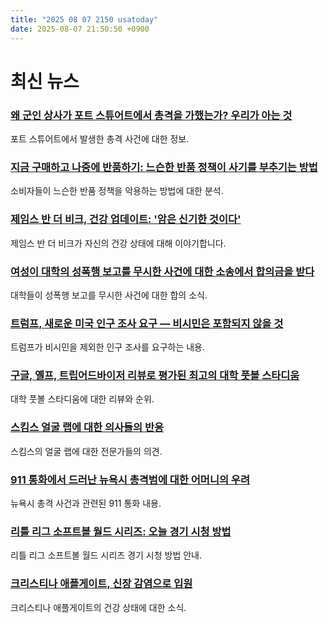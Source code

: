 ```yaml
---
title: "2025 08 07 2150 usatoday"
date: 2025-08-07 21:50:50 +0900
---
```


# 최신 뉴스
### [왜 군인 상사가 포트 스튜어트에서 총격을 가했는가? 우리가 아는 것](https://www.usatoday.com/story/news/nation/2025/08/07/fort-stewart-shooting-soldiers-injured-georgia/85554737007/)
 포트 스튜어트에서 발생한 총격 사건에 대한 정보.
### [지금 구매하고 나중에 반품하기: 느슨한 반품 정책이 사기를 부추기는 방법](https://www.usatoday.com/story/money/2025/08/07/costco-home-depot-amazon-return-policies-abuse/85516484007/)
 소비자들이 느슨한 반품 정책을 악용하는 방법에 대한 분석.
### [제임스 반 더 비크, 건강 업데이트: '암은 신기한 것이다'](https://www.usatoday.com/story/life/health-wellness/2025/08/07/james-van-der-beek-colorectal-cancer/85546100007/)
 제임스 반 더 비크가 자신의 건강 상태에 대해 이야기합니다.
### [여성이 대학의 성폭행 보고를 무시한 사건에 대한 소송에서 합의금을 받다](https://www.usatoday.com/story/news/nation/2025/08/07/woman-settles-title-ix-lawsuit-louisiana-colleges-rape/85545865007/)
 대학들이 성폭행 보고를 무시한 사건에 대한 합의 소식.
### [트럼프, 새로운 미국 인구 조사 요구 — 비시민은 포함되지 않을 것](https://www.usatoday.com/story/news/politics/2025/08/07/trump-new-us-census-only-citizens-counted/85555266007/)
 트럼프가 비시민을 제외한 인구 조사를 요구하는 내용.
### [구글, 옐프, 트립어드바이저 리뷰로 평가된 최고의 대학 풋볼 스타디움](https://www.usatoday.com/story/sports/ncaaf/2025/08/07/best-college-football-stadiums-rankings-google-yelp-tripadvisor-reviews/85506503007/)
 대학 풋볼 스타디움에 대한 리뷰와 순위.
### [스킴스 얼굴 랩에 대한 의사들의 반응](https://www.usatoday.com/story/entertainment/celebrities/2025/08/07/skims-face-wrap-doctors-react/85526707007/)
 스킴스의 얼굴 랩에 대한 전문가들의 의견.
### [911 통화에서 드러난 뉴욕시 총격범에 대한 어머니의 우려](https://www.usatoday.com/story/news/nation/2025/08/06/shane-tamura-manhattan-shooting-911-calls/85540456007/)
 뉴욕시 총격 사건과 관련된 911 통화 내용.
### [리틀 리그 소프트볼 월드 시리즈: 오늘 경기 시청 방법](https://www.usatoday.com/story/sports/2025/08/07/little-league-softball-world-series-watch-info-results/85551188007/)
 리틀 리그 소프트볼 월드 시리즈 경기 시청 방법 안내.
### [크리스티나 애플게이트, 신장 감염으로 입원](https://www.usatoday.com/story/entertainment/celebrities/2025/08/06/christina-applegate-health-hospitalized-kidney-infection/85537944007/)
 크리스티나 애플게이트의 건강 상태에 대한 소식.
